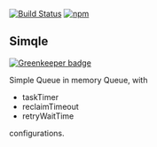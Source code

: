 
[![Build Status](https://travis-ci.org/mabels/simqle.svg?branch=master)](https://travis-ci.org/mabels/simqle)
[![npm](https://img.shields.io/npm/v/simqle.svg)](https://www.npmjs.com/package/simqle)


## Simqle

[![Greenkeeper badge](https://badges.greenkeeper.io/mabels/simqle.svg)](https://greenkeeper.io/)

Simple Queue in memory Queue, with 

  - taskTimer
  - reclaimTimeout
  - retryWaitTime

configurations.
